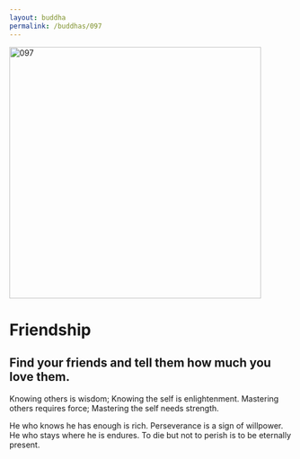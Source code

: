 ```yaml
---
layout: buddha
permalink: /buddhas/097
---
```


<div class="uk-text-center">
<img src="{{"/assets/img/buddhas/buddha-097.jpg" | relative_url}}" alt="097"  width="448" height="448"></div>

# Friendship

## Find your friends and tell them how much you love them.



Knowing others is wisdom;
Knowing the self is enlightenment.
Mastering others requires force;
Mastering the self needs strength.

He who knows he has enough is rich.
Perseverance is a sign of willpower.
He who stays where he is endures.
To die but not to perish is to be eternally present.
